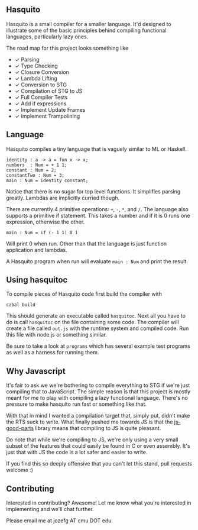 ## Hasquito

Hasquito is a small compiler for a smaller language. It'd designed to
illustrate some of the basic principles behind compiling functional
languages, particularly lazy ones.

The road map for this project looks something like

 - ✓ Parsing
 - ✓ Type Checking
 - ✓ Closure Conversion
 - ✓ Lambda Lifting
 - ✓ Conversion to STG
 - ✓ Compilation of STG to JS
 - ✓ Full Compiler Tests
 - ✓ Add if expressions
 - ✓ Implement Update Frames
 - ✓ Implement Trampolining

## Language

Hasquito compiles a tiny language that is vaguely similar to ML or
Haskell.

    identity : a -> a = fun x -> x;
    numbers  : Num = + 1 1;
    constant : Num = 2;
    constantTwo : Num = 3;
    main : Num = identity constant;

Notice that there is no sugar for top level functions. It simplifies
parsing greatly. Lambdas are implicitly curried though.

There are currently 4 primitive operations: `+`, `-`, `*`, and
`/`. The language also supports a primitive if statement. This takes a
number and if it is 0 runs one expression, otherwise the other.

    main : Num = if (- 1 1) 0 1

Will print 0 when run. Other than that the language is just function
application and lambdas.

A Hasquito program when run will evaluate `main : Num` and print the result.

## Using hasquitoc

To compile pieces of Hasquito code first build the compiler with

    cabal build

This should generate an executable called `hasquitoc`. Next all you
have to do is call `hasquitoc` on the file containing some code. The
compiler will create a file called `out.js` with the runtime system
and compiled code. Run this file with node.js or something similar.

Be sure to take a look at `programs` which has several example
test programs as well as a harness for running them.

## Why Javascript

It's fair to ask we we're bothering to compile everything to STG if
we're just compiling that to JavaScript. The simple reason is that
this project is mostly meant for me to play with compiling a lazy
functional language. There's no pressure to make hasquito run fast or
something like that.

With that in mind I wanted a compilation target that, simply put,
didn't make the RTS suck to write. What finally pushed me towards JS
is that the [js-good-parts][js-lib] library means that compiling to JS
is quite pleasant.

Do note that while we're compiling to JS, we're only using a very
small subset of the features that could easily be found in C or even
assembly. It's just that with JS the code is a lot safer and easier to write.

If you find this so deeply offensive that you can't let this stand,
pull requests welcome :)

## Contributing

Interested in contributing? Awesome! Let me know what you're
interested in implementing and we'll chat further.

Please email me at jozefg AT cmu DOT edu.

[js-lib]: https://hackage.haskell.org/package/js-good-parts-0.0.7
